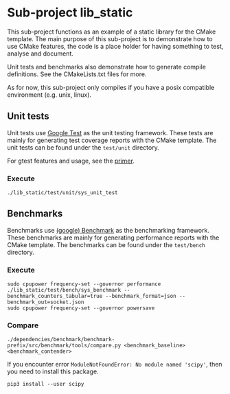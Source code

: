# Sub-project lib_static

This sub-project functions as an example of a static library for the CMake template. The main purpose of this 
sub-project is to demonstrate how to use CMake features, the code is a place holder for having something to test, 
analyse and document.

Unit tests and benchmarks also demonstrate how to generate compile definitions. See the CMakeLists.txt files for more.

As for now, this sub-project only compiles if you have a posix compatible environment (e.g. unix, linux).

## Unit tests

Unit tests use [Google Test][1] as the unit testing framework. These tests are mainly for generating test coverage 
reports with the CMake template. The unit tests can be found under the `test/unit` directory.
 
For gtest features and usage, see the [primer][2].

### Execute

```
./lib_static/test/unit/sys_unit_test
```

## Benchmarks

Benchmarks use [(google) Benchmark][3] as the benchmarking framework. These benchmarks are mainly for generating 
performance reports with the CMake template. The benchmarks can be found under the `test/bench` directory.

### Execute

```
sudo cpupower frequency-set --governor performance
./lib_static/test/bench/sys_benchmark --benchmark_counters_tabular=true --benchmark_format=json --benchmark_out=socket.json
sudo cpupower frequency-set --governor powersave
```

### Compare
```
./dependencies/benchmark/benchmark-prefix/src/benchmark/tools/compare.py <benchmark_baseline> <benchmark_contender>
```

If you encounter error `ModuleNotFoundError: No module named 'scipy'`, then you need to install this package. 

```
pip3 install --user scipy
```

[1]: https://github.com/google/googletest
[2]: https://github.com/google/googletest/blob/master/googletest/docs/primer.md
[3]: https://github.com/google/benchmark
